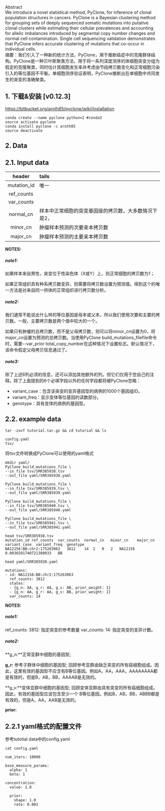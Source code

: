 Abstract  
We introduce a novel statistical method, PyClone, for inference of clonal population structures in cancers. PyClone is a Bayesian clustering method for grouping sets of deeply sequenced somatic mutations into putative clonal clusters while estimating their cellular prevalences and accounting for allelic imbalances introduced by segmental copy number changes and normal cell contamination. Single cell sequencing validation demonstrates that PyClone infers accurate clustering of mutations that co-occur in individual cells.  
摘要：我们引入了一种新的统计方法，PyClone，用于推断癌症中的克隆群体结构。PyClone是一种贝叶斯聚类方法，用于将一系列深度测序的体细胞突变分组为假定的克隆聚类，同时估计其细胞发生率并考虑由节段拷贝数变化和正常细胞污染引入的等位基因不平衡。单细胞测序验证表明，PyClone推断出在单细胞中共同发生的突变的准确聚类。

## 1. 下载&安装 [v0.12.3]
https://bitbucket.org/aroth85/pyclone/wiki/Installation

```
conda create --name pyclone python=2 #conda3
source activate pyclone
conda install pyclone -c aroth85
source deactivate
```
## 2. Data
## 2.1. Input data

| header | tails |
| :---: | :--- |
| mutation\_id | 唯一 |
| ref\_counts |  |
| var\_counts |  |
| normal\_cn | 样本中正常细胞的突变基因座的拷贝数，大多数情况下是2， |
| minor\_cn | 肿瘤样本预测的次要亲本拷贝数 |
| major\_cn | 肿瘤样本预测的主要亲本拷贝数 |

**NOTES:**
##### note1:
如果样本来自男性，突变位于性染色体（X或Y）上，则正常细胞的拷贝数为1；

如果正常组织具有种系拷贝数变异，则需要将拷贝数设置为预测值。得到这个的唯一方法是对来自同一供体的正常组织进行拷贝数分析。
##### note2:
我们通常不能说出什么样的等位基因是母本或父本，所以我们使用次要和主要的拷贝数。一般，主要拷贝数是两个值中较大的一个。

如果只有肿瘤的总拷贝数，而不是父母拷贝数，则可以将minor_cn设置为0，将major_cn设置为预测的总拷贝数。当使用PyClone build_mutations_filefile命令时，需要--var_prior total_copy_number在这种情况下设置标志。默认情况下，该命令假定父母拷贝信息通过了。
##### note3:
除了上述6列必须的信息，还可以添加其他额外的列。但它们仅用于您自己的注释。除了上面提到的6个必填字段以外的任何字段都将被PyClone忽略：

+ variant_case：包含该突变的变异基因型的病例的1000个基因组ID。
+ variant_freq：显示变体等位基因的读数部分。
+ genotype：具有变体的病例的基因型。

## 2.2. example data
```
tar -zxvf tutorial.tar.gz && cd tutorial && ls

config.yaml
tsv/
```
将tsv文件转换成PyClone可以使用的yaml格式
```
mkdir yaml/
PyClone build_mutations_file \
--in_file tsv/SRR385938.tsv 
--out_file yaml/SRR385938.yaml

PyClone build_mutations_file \
--in_file tsv/SRR385939.tsv \
--out_file yaml/SRR385939.yaml

PyClone build_mutations_file \
--in_file tsv/SRR385940.tsv \
--out_file yaml/SRR385940.yaml

PyClone build_mutations_file \
--in_file tsv/SRR385941.tsv \
--out_file yaml/SRR385941.yaml
```

```
head tsv/SRR385938.tsv
mutation_id	ref_counts	var_counts	normal_cn	minor_cn	major_cn	variant_case  variant_freq	genotype
NA12156:BB:chr2:175263063	3812	14	2	0	2	NA12156	0.0036591740721380033	BB

head yaml/SRR385938.yaml 

mutations:
- id: NA12156:BB:chr2:175263063
  ref_counts: 3812
  states:
  - {g_n: AA, g_r: AA, g_v: AB, prior_weight: 1}
  - {g_n: AA, g_r: AA, g_v: BB, prior_weight: 1}
  var_counts: 14
```
**NOTES:**
##### note1:
ref_counts: 3812:   指定突变的参考数量
var_counts: 14:     指定突变的变异计数。

##### note2:
**g_n:**正常亚群中细胞的基因型;

**g_r:** 参考子群体中细胞的基因型;
回顾参考亚群由缺乏突变的所有癌细胞组成。因此，这里有效的基因型不应含有B等位基因。例如A，AA，AAA，AAAAAAAA都是有效的，但是B，AB，BB，AAAAB是无效的。

**g_v:**变体亚群中细胞的基因型;
回顾变体亚群由具有突变的所有癌细胞组成。因此，有效的基因型应该包含至少一个 B等位基因。例如B，AB，BB，ABBB都是有效的，但是A，AA，AAB是无效的。

**prior:**

## 2.2.1 yaml格式的配置文件
参考tutotial data中的config.yaml
```
cat config.yaml

num_iters: 10000

base_measure_params:
  alpha: 1
  beta: 1

concentration:
  value: 1.0
  
  prior:
    shape: 1.0
    rate: 0.001
```